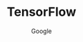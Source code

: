 ---
title: "TensorFlow"
description: "An open-source machine learning framework for building and training neural networks."
topic: "AI & Machine Learning"
category: tool
author: "Google"
url: "https://www.tensorflow.org/"
tags: ["machine-learning", "neural-networks", "python", "deep-learning"]
difficulty: intermediate
publishedAt: 2025-10-16
---